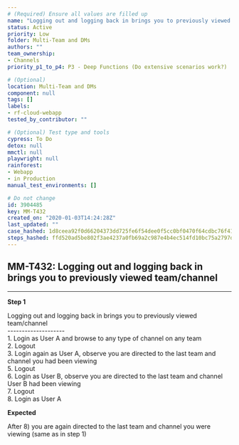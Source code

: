 ```yaml
---
# (Required) Ensure all values are filled up
name: "Logging out and logging back in brings you to previously viewed team/channel"
status: Active
priority: Low
folder: Multi-Team and DMs
authors: ""
team_ownership:
- Channels
priority_p1_to_p4: P3 - Deep Functions (Do extensive scenarios work?)

# (Optional)
location: Multi-Team and DMs
component: null
tags: []
labels:
- rf-cloud-webapp
tested_by_contributor: ""

# (Optional) Test type and tools
cypress: To Do
detox: null
mmctl: null
playwright: null
rainforest:
- Webapp
- in Production
manual_test_environments: []

# Do not change
id: 3904485
key: MM-T432
created_on: "2020-01-03T14:24:28Z"
last_updated: ""
case_hashed: 1d8ceea92f0d66204373dd725fe6f54dee0f5cc0bf0470f64cdbc76f419d4ee8d98b930b0cfdc8c3950e892c50e1975d
steps_hashed: ffd520ad5be802f3ae4237a0fb69a2c987e4b4ec514fd10bc75a2797d4721a6e6f4154b9d1a16c5b8f6e4e897ddfb2a1
---
```


<!-- (Auto-generated) Based on frontmatter's "key" and "name" -->

## MM-T432: Logging out and logging back in brings you to previously viewed team/channel

---

**Step 1**

Logging out and logging back in brings you to previously viewed team/channel\
\--------------------\
1\. Login as User A and browse to any type of channel on any team\
2\. Logout\
3\. Login again as User A, observe you are directed to the last team and channel you had been viewing\
5\. Logout\
6\. Login as User B, observe you are directed to the last team and channel User B had been viewing\
7\. Logout\
8\. Login as User A

**Expected**

After 8) you are again directed to the last team and channel you were viewing (same as in step 1)
